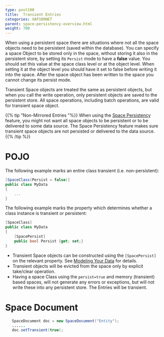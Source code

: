 ```yaml
---
type: post100
title:  Transient Entries
categories: XAP100NET
parent: space-persistency-overview.html
weight: 700
---
```


When using a persistent space there are situations where not all the space objects need to be persistent (saved within the database). You can specify a space Object to be stored only in the space, without storing it also in the persistent store, by setting its `Persist` mode to have a **false** value. You should set this value at the space class level or at the object level. When setting it at the object level you should have it set to false before writing it into the space. After the space object has been written to the space you cannot change its persist mode.

Transient Space objects are treated the same as persistent objects, but when you call the write operation, only persistent objects are saved to the persistent store. All space operations, including batch operations, are valid for transient space object.

{{% tip "Non-Mirrored Entries "%}}
When using the [Space Persistency](./space-persistency.html) feature, you might not want all space objects to be persistent or to be delivered to some data source. The Space Persistency feature makes sure transient space objects are not persisted or delivered to the data source.
{{% /tip %}}


# POJO

The following example marks an entire class transient (i.e. non-persistent):

```csharp
[SpaceClass(Persist = false)]
public class MyData
{
	...
}
```

The following example marks the property which determines whether a class instance is transient or persistent:

```csharp
[SpaceClass]
public class MyData 
{
	[SpacePersist]
	public bool Persist {get; set;}
}
```

- Transient Space objects can be constructed using the `[SpacePersist]` on the relevant property. See [Modeling Your Data](./modeling-your-data.html) for details.
- Transient objects will be evicted from the space only by explicit take/clear operation.
- Having a space Class using the `persist=true` and memory (transient) based spaces, will not generate any errors or exceptions, but will not write these into any persistent store. The Entries will be transient.


# Space Document

```java
   SpaceDocument doc = new SpaceDocument("Entity");
   ......		
   doc.setTransient(true);
```